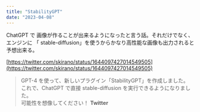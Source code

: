 ```yaml
---
title: "StabilityGPT"
date: "2023-04-08"
---
```


ChatGPT で 画像が作ることが出来るようになったと言う話。それだけでなく、エンジンに 「 stable-diffusion」を使うからかなり高性能な画像も出力されると予想出来る。

[https://twitter.com/skirano/status/1644097427014549505](https://twitter.com/skirano/status/1644097427014549505)

> GPT-4 を使って、新しいプラグイン「StabilityGPT」を作成しました。 これで、ChatGPT で直接 stable-diffusion を実行できるようになりました。  
> 可能性を想像してください！ **Twitter**
